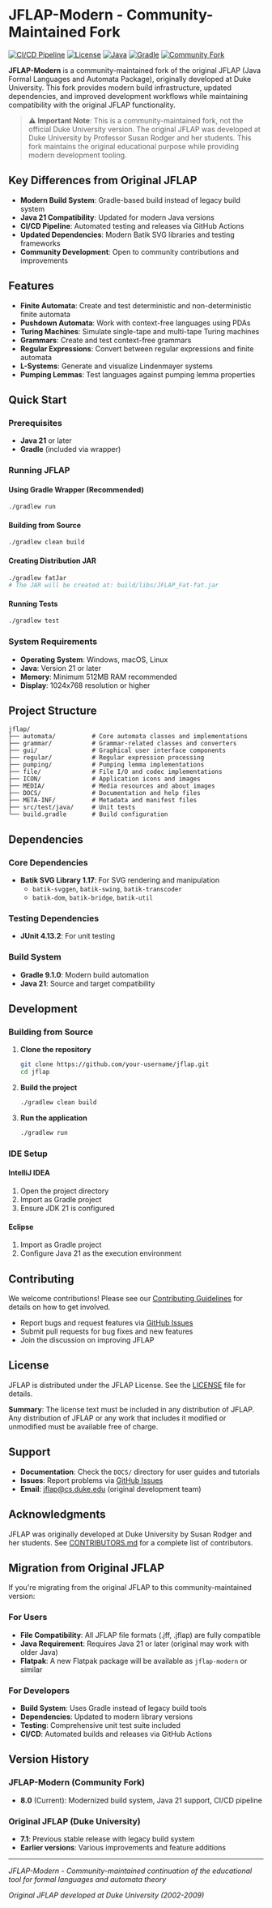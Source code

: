 # JFLAP-Modern - Community-Maintained Fork

[![CI/CD Pipeline](https://github.com/your-username/jflap/actions/workflows/ci-cd.yml/badge.svg)](https://github.com/your-username/jflap/actions/workflows/ci-cd.yml)
[![License](https://img.shields.io/badge/License-JFLAP-blue.svg)](LICENSE)
[![Java](https://img.shields.io/badge/Java-21-orange.svg)](https://openjdk.org/projects/jdk/21/)
[![Gradle](https://img.shields.io/badge/Gradle-9.1.0-green.svg)](https://gradle.org/)
[![Community Fork](https://img.shields.io/badge/Community-Fork-yellow.svg)](CONTRIBUTORS.md)

**JFLAP-Modern** is a community-maintained fork of the original JFLAP (Java Formal Languages and Automata Package), originally developed at Duke University. This fork provides modern build infrastructure, updated dependencies, and improved development workflows while maintaining compatibility with the original JFLAP functionality.

> **⚠️ Important Note**: This is a community-maintained fork, not the official Duke University version. The original JFLAP was developed at Duke University by Professor Susan Rodger and her students. This fork maintains the original educational purpose while providing modern development tooling.

## Key Differences from Original JFLAP

- **Modern Build System**: Gradle-based build instead of legacy build system
- **Java 21 Compatibility**: Updated for modern Java versions
- **CI/CD Pipeline**: Automated testing and releases via GitHub Actions
- **Updated Dependencies**: Modern Batik SVG libraries and testing frameworks
- **Community Development**: Open to community contributions and improvements

## Features

- **Finite Automata**: Create and test deterministic and non-deterministic finite automata
- **Pushdown Automata**: Work with context-free languages using PDAs
- **Turing Machines**: Simulate single-tape and multi-tape Turing machines
- **Grammars**: Create and test context-free grammars
- **Regular Expressions**: Convert between regular expressions and finite automata
- **L-Systems**: Generate and visualize Lindenmayer systems
- **Pumping Lemmas**: Test languages against pumping lemma properties

## Quick Start

### Prerequisites

- **Java 21** or later
- **Gradle** (included via wrapper)

### Running JFLAP

#### Using Gradle Wrapper (Recommended)
```bash
./gradlew run
```

#### Building from Source
```bash
./gradlew clean build
```

#### Creating Distribution JAR
```bash
./gradlew fatJar
# The JAR will be created at: build/libs/JFLAP_Fat-fat.jar
```

#### Running Tests
```bash
./gradlew test
```

### System Requirements

- **Operating System**: Windows, macOS, Linux
- **Java**: Version 21 or later
- **Memory**: Minimum 512MB RAM recommended
- **Display**: 1024x768 resolution or higher

## Project Structure

```
jflap/
├── automata/          # Core automata classes and implementations
├── grammar/           # Grammar-related classes and converters
├── gui/               # Graphical user interface components
├── regular/           # Regular expression processing
├── pumping/           # Pumping lemma implementations
├── file/              # File I/O and codec implementations
├── ICON/              # Application icons and images
├── MEDIA/             # Media resources and about images
├── DOCS/              # Documentation and help files
├── META-INF/          # Metadata and manifest files
├── src/test/java/     # Unit tests
└── build.gradle       # Build configuration
```

## Dependencies

### Core Dependencies
- **Batik SVG Library 1.17**: For SVG rendering and manipulation
  - `batik-svggen`, `batik-swing`, `batik-transcoder`
  - `batik-dom`, `batik-bridge`, `batik-util`

### Testing Dependencies
- **JUnit 4.13.2**: For unit testing

### Build System
- **Gradle 9.1.0**: Modern build automation
- **Java 21**: Source and target compatibility

## Development

### Building from Source

1. **Clone the repository**
   ```bash
   git clone https://github.com/your-username/jflap.git
   cd jflap
   ```

2. **Build the project**
   ```bash
   ./gradlew clean build
   ```

3. **Run the application**
   ```bash
   ./gradlew run
   ```

### IDE Setup

#### IntelliJ IDEA
1. Open the project directory
2. Import as Gradle project
3. Ensure JDK 21 is configured

#### Eclipse
1. Import as Gradle project
2. Configure Java 21 as the execution environment

## Contributing

We welcome contributions! Please see our [Contributing Guidelines](CONTRIBUTING.md) for details on how to get involved.

- Report bugs and request features via [GitHub Issues](https://github.com/your-username/jflap/issues)
- Submit pull requests for bug fixes and new features
- Join the discussion on improving JFLAP

## License

JFLAP is distributed under the JFLAP License. See the [LICENSE](LICENSE) file for details.

**Summary**: The license text must be included in any distribution of JFLAP. Any distribution of JFLAP or any work that includes it modified or unmodified must be available free of charge.

## Support

- **Documentation**: Check the `DOCS/` directory for user guides and tutorials
- **Issues**: Report problems via [GitHub Issues](https://github.com/your-username/jflap/issues)
- **Email**: jflap@cs.duke.edu (original development team)

## Acknowledgments

JFLAP was originally developed at Duke University by Susan Rodger and her students. See [CONTRIBUTORS.md](CONTRIBUTORS.md) for a complete list of contributors.

## Migration from Original JFLAP

If you're migrating from the original JFLAP to this community-maintained version:

### For Users
- **File Compatibility**: All JFLAP file formats (.jff, .jflap) are fully compatible
- **Java Requirement**: Requires Java 21 or later (original may work with older Java)
- **Flatpak**: A new Flatpak package will be available as `jflap-modern` or similar

### For Developers
- **Build System**: Uses Gradle instead of legacy build tools
- **Dependencies**: Updated to modern library versions
- **Testing**: Comprehensive unit test suite included
- **CI/CD**: Automated builds and releases via GitHub Actions

## Version History

### JFLAP-Modern (Community Fork)
- **8.0** (Current): Modernized build system, Java 21 support, CI/CD pipeline

### Original JFLAP (Duke University)
- **7.1**: Previous stable release with legacy build system
- **Earlier versions**: Various improvements and feature additions

---

*JFLAP-Modern - Community-maintained continuation of the educational tool for formal languages and automata theory*

*Original JFLAP developed at Duke University (2002-2009)*


